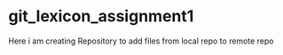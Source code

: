 # git_lexicon_assignment1
Here i am creating Repository to add files from local repo to remote repo
